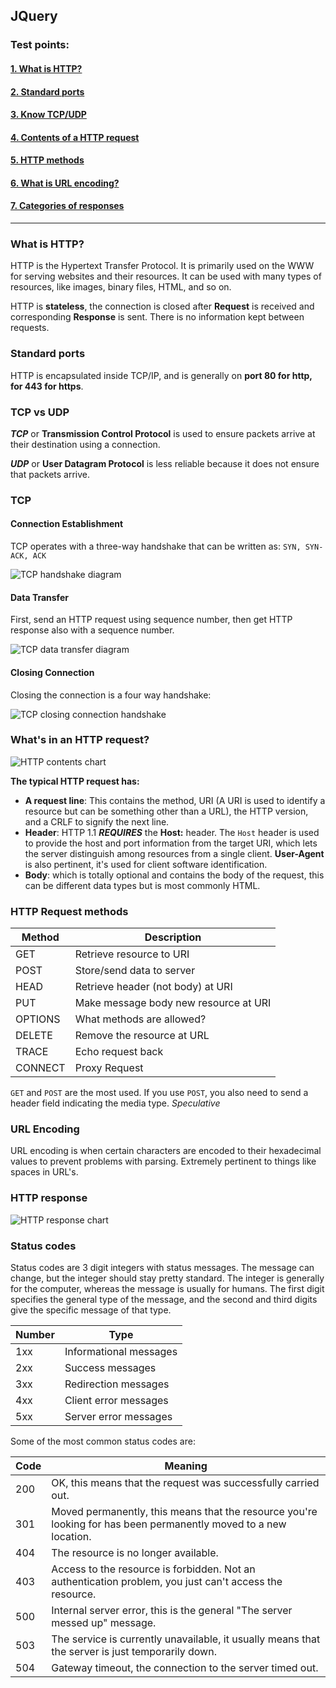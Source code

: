 ## JQuery

### Test points:
#### [1. What is HTTP?](#http)

#### [2. Standard ports](#ports)

#### [3. Know TCP/UDP](#tcpudp)

#### [4. Contents of a HTTP request](#contents)

#### [5. HTTP methods](#methods)

#### [6. What is URL encoding?](#encoding)

#### [7. Categories of responses](#responses)
---
<a name="http"></a>
### What is HTTP?
HTTP is the Hypertext Transfer Protocol. It is primarily used on the WWW for serving websites and their resources. It can be used with many types of resources, like images, binary files, HTML, and so on.

HTTP is __stateless__, the connection is closed after __Request__ is received and corresponding __Response__ is sent. There is no information kept between requests.
<a name="ports"></a>
### Standard ports

HTTP is encapsulated inside TCP/IP, and is generally on __port 80 for http, for 443 for https__.

<a name="tcpudp"></a>
### TCP vs UDP

___TCP___ or __Transmission Control Protocol__ is used to ensure packets arrive at their destination using a connection.

___UDP___ or __User Datagram Protocol__ is less reliable because it does not ensure that packets arrive.

### TCP
#### Connection Establishment
TCP operates with a three-way handshake that can be written as: `SYN, SYN-ACK, ACK`

![TCP handshake diagram](https://i.imgur.com/L2gpGpO.png)

#### Data Transfer
First, send an HTTP request using sequence number, then get HTTP response also with a sequence number.

![TCP data transfer diagram](https://i.imgur.com/7AN93hZ.png)

#### Closing Connection
Closing the connection is a four way handshake:

![TCP closing connection handshake](https://i.imgur.com/yFMXbSK.png)

<a name="contents"></a>
### What's in an HTTP request?
![HTTP contents chart](https://i.imgur.com/zmStOHW.png)

__The typical HTTP request has:__
- __A request line__: This contains the method, URI (A URI is used to identify a resource but can be something other than a URL), the HTTP version, and a CRLF to signify the next line.
- __Header__: HTTP 1.1 ___REQUIRES___ the __Host:__ header. The `Host` header is used to provide the host and port information from the target URI, which lets the server distinguish among resources from a single client. __User-Agent__ is also pertinent, it's used for client software identification.
- __Body__: which is totally optional and contains the body of the request, this can be different data types but is most commonly HTML.

<a name="methods"></a>
### HTTP Request methods
Method|Description
---|---
GET|Retrieve resource to URI
POST|Store/send data to server
HEAD|Retrieve header (not body) at URI
PUT|Make message body new resource at URI
OPTIONS|What methods are allowed?
DELETE|Remove the resource at URL
TRACE|Echo request back
CONNECT|Proxy Request

`GET` and `POST` are the most used. If you use `POST`, you also need to send a header field indicating the media type. *Speculative*

<a name="encoding"></a>
### URL Encoding
URL encoding is when certain characters are encoded to their hexadecimal values to prevent problems with parsing. Extremely pertinent to things like spaces in URL's.

<a name="responses"></a>
### HTTP response
![HTTP response chart](https://i.imgur.com/sTM1mFm.png)

### Status codes
Status codes are 3 digit integers with status messages. The message can change, but the integer should stay pretty standard. The integer is generally for the computer, whereas the message is usually for humans. The first digit specifies the general type of the message, and the second and third digits give the specific message of that type.

Number|Type
---|---
1xx|Informational messages
2xx|Success messages
3xx|Redirection messages
4xx|Client error messages
5xx|Server error messages

Some of the most common status codes are:

Code|Meaning
---|---
200|OK, this means that the request was successfully carried out.
301|Moved permanently, this means that the resource you're looking for has been permanently moved to a new location.
404|The resource is no longer available.
403|Access to the resource is forbidden. Not an authentication problem, you just can't access the resource.
500|Internal server error, this is the general "The server messed up" message.
503|The service is currently unavailable, it usually means that the server is just temporarily down.
504|Gateway timeout, the connection to the server timed out.
